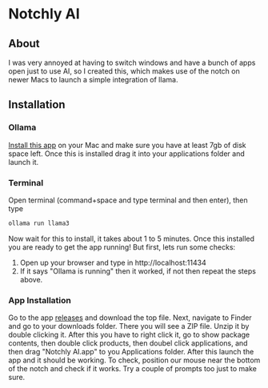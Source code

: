 # Notchly AI

## About
I was very annoyed at having to switch windows and have a bunch of apps open just to use AI, so I created this, which makes use of the notch on newer Macs to launch a simple integration of llama.

## Installation

### Ollama
[Install this app](https://ollama.com) on your Mac and make sure you have at least 7gb of disk space left. Once this is installed drag it into your applications folder and launch it. 

### Terminal
Open terminal (command+space and type terminal and then enter), then type
```zsh
ollama run llama3
```
Now wait for this to install, it takes about 1 to 5 minutes. Once this installed you are ready to get the app running! But first, lets run some checks:

1. Open up your browser and type in http://localhost:11434
2. If it says "Ollama is running" then it worked, if not then repeat the steps above.

### App Installation
Go to the app [releases](https://github.com/nanoticity/Notchly-AI/releases/tag/v1) and download the top file. Next, navigate to Finder and go to your downloads folder. There you will see a ZIP file. Unzip it by double clicking it. After this you have to right click it, go to show package contents, then double click products, then doubel click applications, and then drag "Notchly AI.app" to you Applications folder. After this launch the app and it should be working. To check, position our mouse near the bottom of the notch and check if it works. Try a couple of prompts too just to make sure. 